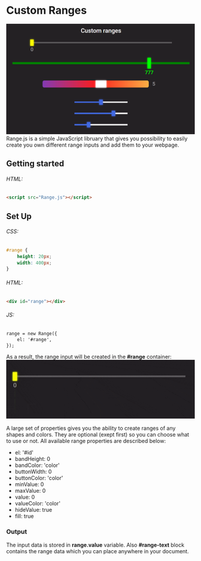 # Custom Ranges
![examles](examples.png)
Range.js is a simple JavaScript libruary that gives you possibility to easily create you own different range inputs and add them to your webpage.

## Getting started
###### HTML:
```HTML
<script src="Range.js"></script>
```
## Set Up
###### CSS:
```CSS
#range {
    height: 20px;
    width: 400px;
}
```
###### HTML:
```HTML
<div id="range"></div>
```
###### JS:
```JS
range = new Range({
    el: '#range',
});
```
As a result, the range input will be created in the **#range** container:
![range](range.gif)

A large set of properties gives you the ability to create ranges of any shapes and colors. They are optional (exept first) so you can choose what to use or not. All available range properties are described below:
* el: '#id'
* bandHeight: 0
* bandColor: 'color'
* buttonWidth: 0
* buttonColor: 'color'
* minValue: 0
* maxValue: 0
* value: 0
* valueColor: 'color'
* hideValue: true
* fill: true

### Output
The input data is stored in **range.value** variable. Also **#range-text** block contains the range data which you can place anywhere in your document. 